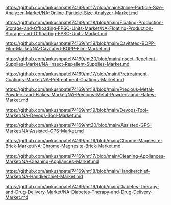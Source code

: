 <p><a href="https://github.com/ankushpatel74169/mt17/blob/main/Online-Particle-Size-Analyzer-Market/NA-Online-Particle-Size-Analyzer-Market.md">https://github.com/ankushpatel74169/mt17/blob/main/Online-Particle-Size-Analyzer-Market/NA-Online-Particle-Size-Analyzer-Market.md</a></p><p><a href="https://github.com/ankushpatel74169/mt18/blob/main/Floating-Production-Storage-and-Offloading-FPSO-Units-Market/NA-Floating-Production-Storage-and-Offloading-FPSO-Units-Market.md">https://github.com/ankushpatel74169/mt18/blob/main/Floating-Production-Storage-and-Offloading-FPSO-Units-Market/NA-Floating-Production-Storage-and-Offloading-FPSO-Units-Market.md</a></p><p><a href="https://github.com/ankushpatel74169/mt19/blob/main/Cavitated-BOPP-Film-Market/NA-Cavitated-BOPP-Film-Market.md">https://github.com/ankushpatel74169/mt19/blob/main/Cavitated-BOPP-Film-Market/NA-Cavitated-BOPP-Film-Market.md</a></p><p><a href="https://github.com/ankushpatel74169/mt20/blob/main/Insect-Repellent-Supplies-Market/NA-Insect-Repellent-Supplies-Market.md">https://github.com/ankushpatel74169/mt20/blob/main/Insect-Repellent-Supplies-Market/NA-Insect-Repellent-Supplies-Market.md</a></p><p><a href="https://github.com/ankushpatel74169/mt17/blob/main/Pretreatment-Coatings-Market/NA-Pretreatment-Coatings-Market.md">https://github.com/ankushpatel74169/mt17/blob/main/Pretreatment-Coatings-Market/NA-Pretreatment-Coatings-Market.md</a></p><p><a href="https://github.com/ankushpatel74169/mt18/blob/main/Precious-Metal-Powders-and-Flakes-Market/NA-Precious-Metal-Powders-and-Flakes-Market.md">https://github.com/ankushpatel74169/mt18/blob/main/Precious-Metal-Powders-and-Flakes-Market/NA-Precious-Metal-Powders-and-Flakes-Market.md</a></p><p><a href="https://github.com/ankushpatel74169/mt19/blob/main/Devops-Tool-Market/NA-Devops-Tool-Market.md">https://github.com/ankushpatel74169/mt19/blob/main/Devops-Tool-Market/NA-Devops-Tool-Market.md</a></p><p><a href="https://github.com/ankushpatel74169/mt20/blob/main/Assisted-GPS-Market/NA-Assisted-GPS-Market.md">https://github.com/ankushpatel74169/mt20/blob/main/Assisted-GPS-Market/NA-Assisted-GPS-Market.md</a></p><p><a href="https://github.com/ankushpatel74169/mt16/blob/main/Chrome-Magnesite-Brick-Market/NA-Chrome-Magnesite-Brick-Market.md">https://github.com/ankushpatel74169/mt16/blob/main/Chrome-Magnesite-Brick-Market/NA-Chrome-Magnesite-Brick-Market.md</a></p><p><a href="https://github.com/ankushpatel74169/mt17/blob/main/Cleaning-Appliances-Market/NA-Cleaning-Appliances-Market.md">https://github.com/ankushpatel74169/mt17/blob/main/Cleaning-Appliances-Market/NA-Cleaning-Appliances-Market.md</a></p><p><a href="https://github.com/ankushpatel74169/mt18/blob/main/Handkerchief-Market/NA-Handkerchief-Market.md">https://github.com/ankushpatel74169/mt18/blob/main/Handkerchief-Market/NA-Handkerchief-Market.md</a></p><p><a href="https://github.com/ankushpatel74169/mt19/blob/main/Diabetes-Therapy-and-Drug-Delivery-Market/NA-Diabetes-Therapy-and-Drug-Delivery-Market.md">https://github.com/ankushpatel74169/mt19/blob/main/Diabetes-Therapy-and-Drug-Delivery-Market/NA-Diabetes-Therapy-and-Drug-Delivery-Market.md</a></p>
